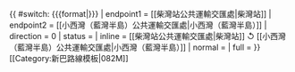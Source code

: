 {{ #switch: {{{format|}}}
  | endpoint1 = [[柴灣站公共運輸交匯處|柴灣站]]
  | endpoint2 = [[小西灣（藍灣半島）公共運輸交匯處|小西灣（藍灣半島）]]
  | direction = 0
  | status = 
  | inline = [[柴灣站公共運輸交匯處|柴灣站]] ↺ [[小西灣（藍灣半島）公共運輸交匯處|小西灣（藍灣半島）]]
  | normal =
  | full =
}}<noinclude>[[Category:新巴路線模板|082M]]</noinclude>